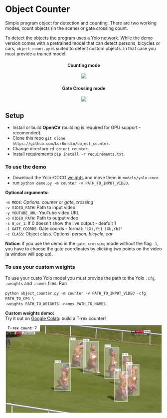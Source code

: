 # Object Counter

Simple program object for detection and counting. There are two working modes, count objects (in the scene) or gate crossing count. 

To detect the objects the program uses a [Yolo network](https://github.com/AlexeyAB/darknet). While the demo version comes with a pretrained model that can detect persons, bicycles or cars, `object_count.py` is suited to detect custom objects. In that case you must provide a trained model.

<div align="center">
	<h4>Counting mode</h4>
	<img src="https://raw.githubusercontent.com/LorBordin/object_counter/master/examples/football.gif" width="500">
</div> 

<div align="center">
	<h4>Gate Crossing mode</h4>
	<img src="https://raw.githubusercontent.com/LorBordin/object_counter/master/examples/cars.gif" width="500">
</div> 


## Setup

- Install or build **OpenCV** (building is required for GPU support - recomended). 
- Clone this repo `git clone https://github.com/LorBordin/object_counter`.
- Change directory `cd object_counter`.
- Install  requirements `pip install -r requirements.txt`.

### To use the demo
- Download the Yolo-COCO [weights](https://github.com/AlexeyAB/darknet/releases/download/darknet_yolo_v3_optimal/yolov4.weights) and move them in `models/yolo-coco`.
- run `python demo.py -m counter -v PATH_TO_INPUT_VIDEO`.

**Optional arguments:**
	
  `-m MODE`: *Options: *counter* or *gate_crossing**  
  `-v VIDEO_PATH`: Path to input video  
  `-y YOUTUBE_URL`: YouTube video URL  
  `-o VIDEO_PATH`: Path to output video  
  `-s 0_or_1`: If 0 doesn't show the live output - deafult 1  
  `-l GATE_COORDS`: Gate coords - format: `"[Xt,Yt] [Xb,Yb]"`  
  `-c CLASS`: Object class. Options: *person*, *bicycle*, *car*
  
**Notice:** if you use the demo in the `gate_crossing` mode without the flag `-l`, you have to choose the gate coordinates by clicking two points on the video (a window will pop up).

### To use your custom weights

To use your custo Yolo model you must provide the path to the Yolo `.cfg`, `.weights` and `.names` files. 
Run 

`python object_counter.py -m counter -v PATH_TO_INPUT_VIDEO -cfg PATH_TO_CFG \ `   
`-weights PATH_TO_WEIGHTS -names PATH_TO_NAMES`

**Custom weights demo:**  
Try it out on [Google Colab](https://colab.research.google.com/drive/1T6PTiP497MXX8ILQYEb39pP1aG_12pQP?usp=sharing): build a T-rex counter! 

<div align="center">
	<img src="https://raw.githubusercontent.com/LorBordin/object_counter/master/examples/t-rex_run.gif" width="500">
</div> 